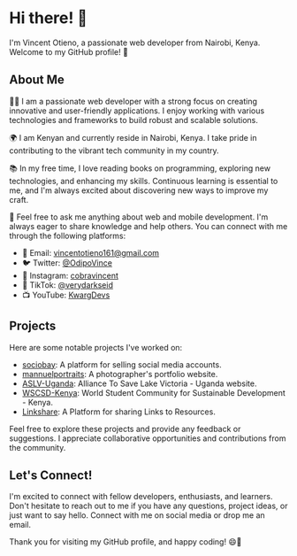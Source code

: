 # Hi there! 👋

I'm Vincent Otieno, a passionate web developer from Nairobi, Kenya. Welcome to my GitHub profile! 🌟

## About Me

👨‍💻 I am a passionate web developer with a strong focus on creating innovative and user-friendly applications. I enjoy working with various technologies and frameworks to build robust and scalable solutions.

🌍 I am Kenyan and currently reside in Nairobi, Kenya. I take pride in contributing to the vibrant tech community in my country.

📚 In my free time, I love reading books on programming, exploring new technologies, and enhancing my skills. Continuous learning is essential to me, and I'm always excited about discovering new ways to improve my craft.

💬 Feel free to ask me anything about web and mobile development. I'm always eager to share knowledge and help others. You can connect with me through the following platforms:

- 📧 Email: [vincentotieno161@gmail.com](mailto:vincentotieno161@gmail.com)
- 🐦 Twitter: [@OdipoVince](https://twitter.com/OdipoVince)
- 📸 Instagram: [cobravincent](https://www.instagram.com/odipootieno/)
- 🎵 TikTok: [@verydarkseid](https://www.tiktok.com/@verydarkseid)
- 📺 YouTube: [KwargDevs](https://www.youtube.com/channel/UCdMBvHugZtN_FZ6oh8L5BHA)

## Projects

Here are some notable projects I've worked on:

- [sociobay](https://sociobay.onrender.com): A platform for selling social media accounts.
- [mannuelportraits](https://mannuelportraits.co.ke): A photographer's portfolio website.
- [ASLV-Uganda](https://aslv-uganda.org): Alliance To Save Lake Victoria - Uganda website.
- [WSCSD-Kenya](https://wscsd-kenya.org): World Student Community for Sustainable Development - Kenya.
- [Linkshare](https://linkshare.onrender.com/): A Platform for sharing Links to Resources.

Feel free to explore these projects and provide any feedback or suggestions. I appreciate collaborative opportunities and contributions from the community.

## Let's Connect!

I'm excited to connect with fellow developers, enthusiasts, and learners. Don't hesitate to reach out to me if you have any questions, project ideas, or just want to say hello. Connect with me on social media or drop me an email.

Thank you for visiting my GitHub profile, and happy coding! 😄🚀
